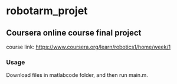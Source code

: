 # robotarm_projet
## Coursera online course final project
course link: https://www.coursera.org/learn/robotics1/home/week/1
### Usage
Download files in matlabcode folder, and then run main.m.
